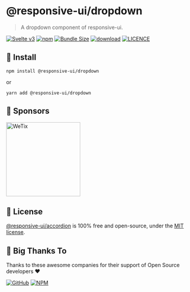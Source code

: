 
# @responsive-ui/dropdown

> A dropdown component of responsive-ui.

<p>

[![Svelte v3](https://img.shields.io/badge/svelte-v3-orange.svg)](https://svelte.dev)
[![npm](https://img.shields.io/npm/v/@responsive-ui/dropdown.svg)](https://www.npmjs.com/package/@responsive-ui/dropdown)
[![Bundle Size](https://badgen.net/bundlephobia/minzip/%40responsive-ui%2Fdropdown)](https://bundlephobia.com/result?p=%40responsive-ui%2Fdropdown)
[![download](https://img.shields.io/npm/dw/@responsive-ui/dropdown.svg)](https://www.npmjs.com/package/@responsive-ui/dropdown)
[![LICENCE](https://img.shields.io/github/license/wetix/responsive-ui)](https://github.com/wetix/responsive-ui/blob/main/LICENSE)

</p>

## 🔨 Install

```console
npm install @responsive-ui/dropdown
```

or

```console
yarn add @responsive-ui/dropdown
```

## 🔋 Sponsors

<img src="https://asset.wetix.my/images/logo/wetix.png" alt="WeTix" width="200px">

## 📄 License

[@responsive-ui/accordion](https://github.com/wetix/responsive-ui/tree/main/components/accordion) is 100% free and open-source, under the [MIT license](https://github.com/wetix/responsive-ui/blob/main/LICENSE).

## 🎉 Big Thanks To

Thanks to these awesome companies for their support of Open Source developers ❤

[![GitHub](https://jstools.dev/img/badges/github.svg)](https://github.com/open-source)
[![NPM](https://jstools.dev/img/badges/npm.svg)](https://www.npmjs.com/)
